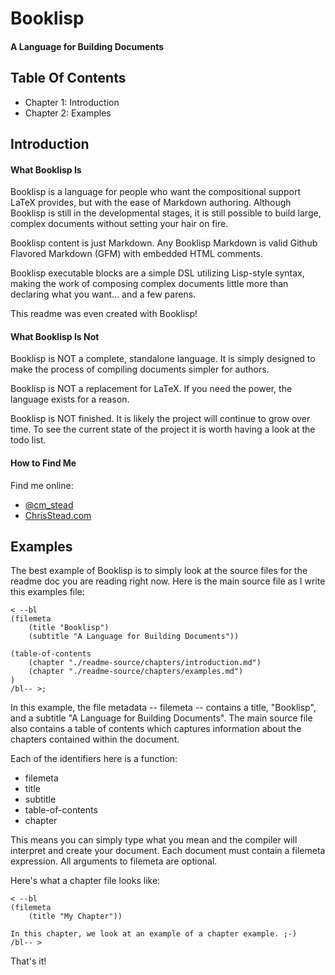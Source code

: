 
# Booklisp #
#### A Language for Building Documents ####

## Table Of Contents ##

- Chapter 1: Introduction
- Chapter 2: Examples

## Introduction ##

#### What Booklisp Is ####

Booklisp is a language for people who want the compositional support LaTeX provides, but with the ease of Markdown authoring. Although Booklisp is still in the developmental stages, it is still possible to build large, complex documents without setting your hair on fire.

Booklisp content is just Markdown.  Any Booklisp Markdown is valid Github Flavored Markdown (GFM) with embedded HTML comments.

Booklisp executable blocks are a simple DSL utilizing Lisp-style syntax, making the work of composing complex documents little more than declaring what you want... and a few parens.

This readme was even created with Booklisp!

#### What Booklisp Is Not ####

Booklisp is NOT a complete, standalone language.  It is simply designed to make the process of compiling documents simpler for authors.

Booklisp is NOT a replacement for LaTeX.  If you need the power, the language exists for a reason.

Booklisp is NOT finished.  It is likely the project will continue to grow over time.  To see the current state of the project it is worth having a look at the todo list.

#### How to Find Me ####

Find me online:
- [@cm_stead](https://twitter.com/cm_stead)
- [ChrisStead.com](http://www.chrisstead.com)
    

## Examples ##

The best example of Booklisp is to simply look at the source files for the readme doc you are reading right now.  Here is the main source file as I write this examples file:

```
< --bl
(filemeta
    (title "Booklisp")
    (subtitle "A Language for Building Documents"))

(table-of-contents
    (chapter "./readme-source/chapters/introduction.md")
    (chapter "./readme-source/chapters/examples.md")
)
/bl-- >;
```

In this example, the file metadata -- filemeta -- contains a title, "Booklisp", and a subtitle "A Language for Building Documents".  The main source file also contains a table of contents which captures information about the chapters contained within the document.

Each of the identifiers here is a function:
- filemeta
- title
- subtitle
- table-of-contents
- chapter

This means you can simply type what you mean and the compiler will interpret and create your document. Each document must contain a filemeta expression. All arguments to filemeta are optional.

Here's what a chapter file looks like:

```
< --bl
(filemeta
    (title "My Chapter"))

In this chapter, we look at an example of a chapter example. ;-)
/bl-- >
```

That's it!
    

    